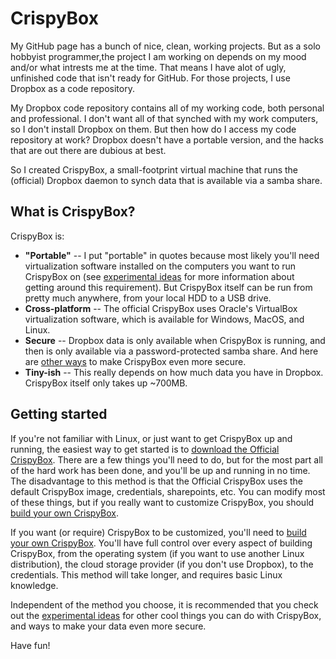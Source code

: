 # CrispyBox
My GitHub page has a bunch of nice, clean, working projects. But as a solo hobbyist programmer,the project I am working on depends on my mood and/or what intrests me at the time. That means I have alot of ugly, unfinished code that isn't ready for GitHub. For those projects, I use Dropbox as a code repository.

My Dropbox code repository contains all of my working code, both personal and professional. I don't want all of that synched with my work computers, so I don't install Dropbox on them. But then how do I access my code repository at work? Dropbox doesn't have a portable version, and the hacks that are out there are dubious at best.

So I created CrispyBox, a small-footprint virtual machine that runs the (official) Dropbox daemon to synch data that is available via a samba share.

## What is CrispyBox?
CrispyBox is:
* **"Portable"** -- I put "portable" in quotes because most likely you'll need virtualization software installed on the computers you want to run CrispyBox on (see [experimental ideas](https://github.com/APrettyCoolProgram/CrispyBox/blob/master/Experimental_ideas.md) for more information about getting around this requirement). But CrispyBox itself can be run from pretty much anywhere, from your local HDD to a USB drive.
* **Cross-platform** -- The official CrispyBox uses Oracle's VirtualBox virtualization software, which is available for Windows, MacOS, and Linux.
* **Secure** -- Dropbox data is only available when CrispyBox is running, and then is only available via a password-protected samba share. And here are [other ways](https://github.com/APrettyCoolProgram/CrispyBox/blob/master/Experimental_ideas.md) to make CrispyBox even more secure.
* **Tiny-ish** -- This really depends on how much data you have in Dropbox. CrispyBox itself only takes up ~700MB.


## Getting started
If you're not familiar with Linux, or just want to get CrispyBox up and running, the easiest way to get started is to [download the Official CrispyBox](https://github.com/APrettyCoolProgram/CrispyBox/blob/master/Get_official.md). There are a few things you'll need to do, but for the most part all of the hard work has been done, and you'll be up and running in no time. The disadvantage to this method is that the Official CrispyBox uses the default CrispyBox image, credentials, sharepoints, etc. You can modify most of these things, but if you really want to customize CrispyBox, you should [build your own CrispyBox](https://github.com/APrettyCoolProgram/CrispyBox/blob/master/Build_official_image.md).

If you want (or require) CrispyBox to be customized, you'll need to [build your own CrispyBox](https://github.com/APrettyCoolProgram/CrispyBox/blob/master/Build_from_scratch.md). You'll have full control over every aspect of building CrispyBox, from the operating system (if you want to use another Linux distribution), the cloud storage provider (if you don't use Dropbox), to the credentials. This method will take longer, and requires basic Linux knowledge.

Independent of the method you choose, it is recommended that you check out the [experimental ideas](https://github.com/APrettyCoolProgram/CrispyBox/blob/master/Experimental_ideas.md) for other cool things you can do with CrispyBox, and ways to make your data even more secure.

Have fun!
